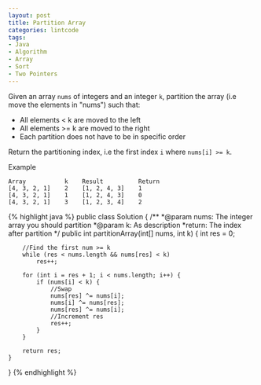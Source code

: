 ```yaml
---
layout: post
title: Partition Array
categories: lintcode
tags:
- Java
- Algorithm
- Array
- Sort
- Two Pointers
---
```


Given an array `nums` of integers and an integer `k`, partition the array (i.e move the elements in "nums") such that:

- All elements < k are moved to the left
- All elements >= k are moved to the right
- Each partition does not have to be in specific order

Return the partitioning index, i.e the first index `i` where `nums[i] >= k`.

Example

```
Array           k    Result          Return
[4, 3, 2, 1]    2    [1, 2, 4, 3]    1
[4, 3, 2, 1]    1    [1, 2, 4, 3]    0
[4, 3, 2, 1]    3    [1, 2, 3, 4]    2
```

{% highlight java %}
public class Solution {
    /** 
     *@param nums: The integer array you should partition
     *@param k: As description
     *return: The index after partition
     */
    public int partitionArray(int[] nums, int k) {
        int res = 0;
        
        //Find the first num >= k
        while (res < nums.length && nums[res] < k)
            res++;
        
        for (int i = res + 1; i < nums.length; i++) {
            if (nums[i] < k) {
                //Swap
                nums[res] ^= nums[i];
                nums[i] ^= nums[res];
                nums[res] ^= nums[i];
                //Increment res
                res++;
            }
        }
        
        return res;
    }
}
{% endhighlight %}